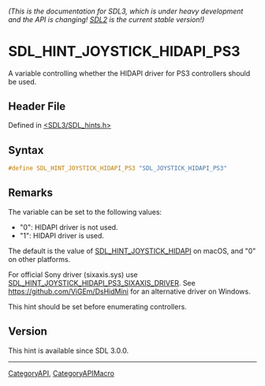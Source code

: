 ###### (This is the documentation for SDL3, which is under heavy development and the API is changing! [SDL2](https://wiki.libsdl.org/SDL2/) is the current stable version!)
# SDL_HINT_JOYSTICK_HIDAPI_PS3

A variable controlling whether the HIDAPI driver for PS3 controllers should be used.

## Header File

Defined in [<SDL3/SDL_hints.h>](https://github.com/libsdl-org/SDL/blob/main/include/SDL3/SDL_hints.h)

## Syntax

```c
#define SDL_HINT_JOYSTICK_HIDAPI_PS3 "SDL_JOYSTICK_HIDAPI_PS3"
```

## Remarks

The variable can be set to the following values:

- "0": HIDAPI driver is not used.
- "1": HIDAPI driver is used.

The default is the value of
[SDL_HINT_JOYSTICK_HIDAPI](SDL_HINT_JOYSTICK_HIDAPI) on macOS, and "0" on
other platforms.

For official Sony driver (sixaxis.sys) use
[SDL_HINT_JOYSTICK_HIDAPI_PS3_SIXAXIS_DRIVER](SDL_HINT_JOYSTICK_HIDAPI_PS3_SIXAXIS_DRIVER).
See https://github.com/ViGEm/DsHidMini for an alternative driver on
Windows.

This hint should be set before enumerating controllers.

## Version

This hint is available since SDL 3.0.0.

----
[CategoryAPI](CategoryAPI), [CategoryAPIMacro](CategoryAPIMacro)

